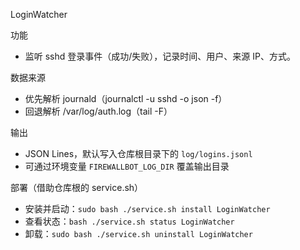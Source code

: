 LoginWatcher

功能
- 监听 sshd 登录事件（成功/失败），记录时间、用户、来源 IP、方式。

数据来源
- 优先解析 journald（journalctl -u sshd -o json -f）
- 回退解析 /var/log/auth.log（tail -F）

输出
- JSON Lines，默认写入仓库根目录下的 `log/logins.jsonl`
- 可通过环境变量 `FIREWALLBOT_LOG_DIR` 覆盖输出目录

部署（借助仓库根的 service.sh）
- 安装并启动：`sudo bash ./service.sh install LoginWatcher`
- 查看状态：`bash ./service.sh status LoginWatcher`
- 卸载：`sudo bash ./service.sh uninstall LoginWatcher`

